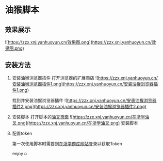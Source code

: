 # 油猴脚本

## 效果展示

![https://zzx.xnj.yanhuoyun.cn/效果图.png](https://zzx.xnj.yanhuoyun.cn/效果图.png)

## 安装方法

1. 安装油猴浏览器插件
    打开浏览器的扩展商店
    ![https://zzx.xnj.yanhuoyun.cn/安装油猴浏览器插件1.png](https://zzx.xnj.yanhuoyun.cn/安装油猴浏览器插件1.png)

    找到并安装油猴浏览器插件
    ![https://zzx.xnj.yanhuoyun.cn/安装油猴浏览器插件2.png](https://zzx.xnj.yanhuoyun.cn/安装油猴浏览器插件2.png)

2.  安装脚本
    打开脚本的[油叉页面](https://greasyfork.org/zh-CN/scripts/520141-%E5%9C%A8%E6%B5%99%E5%AD%A6%E9%A2%98%E5%BA%93%E6%90%9C%E7%B4%A2)
    ![https://zzx.xnj.yanhuoyun.cn/在浙学油叉.png](https://zzx.xnj.yanhuoyun.cn/在浙学油叉.png)
    安装脚本

3. 配置token

    第一次使用脚本时需要到[在浙学题库网站](https://app.zaizhexue.top)登录以获取Token
    
    enjoy☺️


    